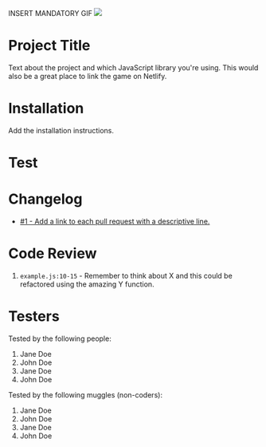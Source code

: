 INSERT MANDATORY GIF
<img src="https://media.giphy.com/media/Qv4OP7FP1rDbihJ8Wh/giphy-downsized-large.gif">

# Project Title

Text about the project and which JavaScript library you're using. This would also be a great place to link the game on Netlify.

# Installation

Add the installation instructions.

# Test

# Changelog

-   [#1 - Add a link to each pull request with a descriptive line.](#1)

# Code Review

1. `example.js:10-15` - Remember to think about X and this could be refactored using the amazing Y function.

# Testers

Tested by the following people:

1. Jane Doe
2. John Doe
3. Jane Doe
4. John Doe

Tested by the following muggles (non-coders):

1. Jane Doe
2. John Doe
3. Jane Doe
4. John Doe
